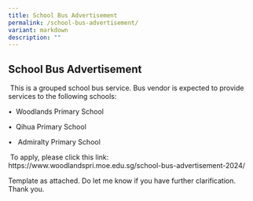 ```yaml
---
title: School Bus Advertisement
permalink: /school-bus-advertisement/
variant: markdown
description: ""
---
```

<h2>School Bus Advertisement</h2>
<p>&nbsp;This is a grouped school bus service. Bus vendor is expected to
provide services to the following schools:</p>
<p>•&nbsp;&nbsp;Woodlands Primary School</p>
<p>•&nbsp;&nbsp;Qihua Primary School</p>
<p>•&nbsp;&nbsp;
Admiralty Primary School</p>
<p>&nbsp;To apply, please click this link:<br><a rel="noopener noreferrer nofollow" target="_blank">https://www.woodlandspri.moe.edu.sg/school-bus-advertisement-2024/</a> </p>
<p>
Template as attached. Do let me know if you have further clarification.
Thank you.</p>